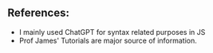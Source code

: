 ## References:
- I mainly used ChatGPT for syntax related purposes in JS
- Prof James' Tutorials are major source of information.
